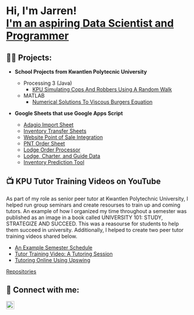 <h1>Hi, I'm Jarren! <br/><a href="https://github.com/JarrenRalf">I'm an aspiring Data Scientist and Programmer</a>

<h2>👨‍💻 Projects:</h2>

 - <b>School Projects from Kwantlen Polytecnic University</b>
   - Processing 3 (Java)
     - [KPU Simulating Cops And Robbers Using A Random Walk](https://github.com/JarrenRalf/KPU-Simulating-Cops-And-Robbers-Using-A-Random-Walk)  
   - MATLAB
     - [Numerical Solutions To Viscous Burgers Equation](https://github.com/JarrenRalf/KPU-Numerical-Solutions-To-Viscous-Burgers-Equation)


- <b>Google Sheets that use Google Apps Script</b>
  - [Adagio Import Sheet](https://github.com/JarrenRalf/PNT-Adagio-Import)
  - [Inventory Transfer Sheets](https://github.com/JarrenRalf/PNT-Transfer-Sheets)
  - [Website Point of Sale Integration](https://github.com/JarrenRalf/PNT-Packing-Slip)
  - [PNT Order Sheet](https://github.com/JarrenRalf/PNT-Order-Sheet)
  - [Lodge Order Processor](https://github.com/JarrenRalf/PNT-Order-Processor)
  - [Lodge, Charter, and Guide Data](https://github.com/JarrenRalf/PNT-Lodge-And-Charter-Data)
  - [Inventory Prediction Tool](https://github.com/JarrenRalf/PNT-Inventory-Prediction-Tool)
  
<h2>📺 KPU Tutor Training Videos on YouTube</h2>

As part of my role as senior peer tutor at Kwantlen Polytechnic University, I helped run group seminars and create resourses to train up and coming tutors. An example of how I organized my time throughout a semester was published as an image in a book called UNIVERSITY 101: STUDY, STRATEGIZE AND SUCCEED. This was a reasourse for students to help them succeed in university. Additionally, I helped to create two peer tutor training videos shared below.

- [An Example Semester Schedule](https://kpu.pressbooks.pub/studystrategizesucceed/chapter/see-your-semester-at-a-glance/)
- [Tutor Training Video: A Tutoring Session](https://www.youtube.com/watch?v=HTnydDOBdBg)
- [Tutoring Online Using Upswing](https://www.youtube.com/watch?v=GXP5ov96OKs)


[Repositories](https://github.com/JarrenRalf?tab=repositories)


<h2> 🤳 Connect with me:</h2>

[<img align="left" alt="JarrenRalf | LinkedIn" width="22px" src="https://cdn.jsdelivr.net/npm/simple-icons@v3/icons/linkedin.svg" />][linkedin]

[linkedin]: https://linkedin.com/in/jarrenralf31415926

<!--
Here are some ideas to get you started:

- 🔭 I’m currently working on ...
- 🌱 I’m currently learning ...
- 👯 I’m looking to collaborate on ...
- 🤔 I’m looking for help with ...
- 💬 Ask me about ...
- 📫 How to reach me: ...
- 😄 Pronouns: ...
- ⚡ Fun fact: ...
-->
